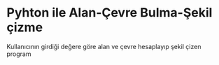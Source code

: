 # Pyhton ile Alan-Çevre Bulma-Şekil çizme
 Kullanıcının girdiği değere göre alan ve çevre hesaplayıp şekil çizen program
